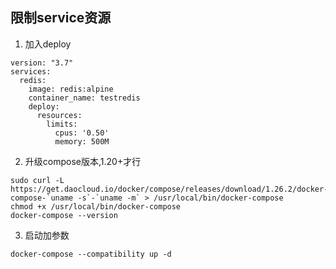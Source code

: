 ## 限制service资源

1. 加入deploy
```
version: "3.7"
services:
  redis:
    image: redis:alpine
    container_name: testredis
    deploy:
      resources:
        limits:
          cpus: '0.50'
          memory: 500M
```
2. 升级compose版本,1.20+才行
```
sudo curl -L https://get.daocloud.io/docker/compose/releases/download/1.26.2/docker-compose-`uname -s`-`uname -m` > /usr/local/bin/docker-compose
chmod +x /usr/local/bin/docker-compose
docker-compose --version
```
3. 启动加参数
```
docker-compose --compatibility up -d
```
